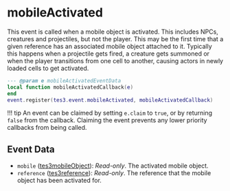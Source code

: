 <!---
	This file is autogenerated. Do not edit this file manually. Your changes will be ignored.
	More information: https://github.com/MWSE/MWSE/tree/master/docs
-->

# mobileActivated
<div class="search_terms" style="display: none">mobileactivated</div>

This event is called when a mobile object is activated. This includes NPCs, creatures and projectiles, but not the player. This may be the first time that a given reference has an associated mobile object attached to it. Typically this happens when a projectile gets fired, a creature gets summoned or when the player transitions from one cell to another, causing actors in newly loaded cells to get activated.

```lua
--- @param e mobileActivatedEventData
local function mobileActivatedCallback(e)
end
event.register(tes3.event.mobileActivated, mobileActivatedCallback)
```

!!! tip
	An event can be claimed by setting `e.claim` to `true`, or by returning `false` from the callback. Claiming the event prevents any lower priority callbacks from being called.

## Event Data

* `mobile` ([tes3mobileObject](../../types/tes3mobileObject)): *Read-only*. The activated mobile object.
* `reference` ([tes3reference](../../types/tes3reference)): *Read-only*. The reference that the mobile object has been activated for.

